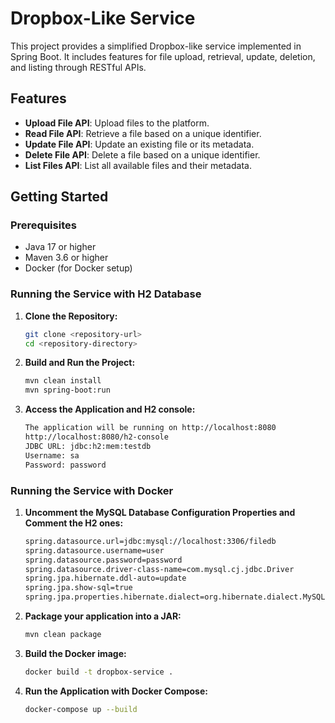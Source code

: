 # Dropbox-Like Service

This project provides a simplified Dropbox-like service implemented in Spring Boot. It includes features for file upload, retrieval, update, deletion, and listing through RESTful APIs.

## Features

- **Upload File API**: Upload files to the platform.
- **Read File API**: Retrieve a file based on a unique identifier.
- **Update File API**: Update an existing file or its metadata.
- **Delete File API**: Delete a file based on a unique identifier.
- **List Files API**: List all available files and their metadata.

## Getting Started

### Prerequisites

- Java 17 or higher
- Maven 3.6 or higher
- Docker (for Docker setup)

### Running the Service with H2 Database

1. **Clone the Repository:**

   ```sh
   git clone <repository-url>
   cd <repository-directory>

   ```

2. **Build and Run the Project:**

   ```sh
   mvn clean install
   mvn spring-boot:run

   ```

3. **Access the Application and H2 console:**

   ```sh
   The application will be running on http://localhost:8080
   http://localhost:8080/h2-console
   JDBC URL: jdbc:h2:mem:testdb
   Username: sa
   Password: password
   ```

### Running the Service with Docker

1. **Uncomment the MySQL Database Configuration Properties and Comment the H2 ones:**

   ```sh
   spring.datasource.url=jdbc:mysql://localhost:3306/filedb
   spring.datasource.username=user
   spring.datasource.password=password
   spring.datasource.driver-class-name=com.mysql.cj.jdbc.Driver
   spring.jpa.hibernate.ddl-auto=update
   spring.jpa.show-sql=true
   spring.jpa.properties.hibernate.dialect=org.hibernate.dialect.MySQL8Dialect

   ```

2. **Package your application into a JAR:**

   ```sh
   mvn clean package

   ```

3. **Build the Docker image:**

   ```sh
   docker build -t dropbox-service .

   ```

4. **Run the Application with Docker Compose:**

   ```sh
   docker-compose up --build

   ```
